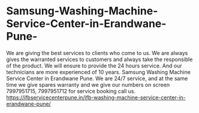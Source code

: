 # Samsung-Washing-Machine-Service-Center-in-Erandwane-Pune-
We are giving the best services to clients who come to us. We are always gives the warranted services to customers and always take the responsible of the product. We will ensure to provide the 24 hours service. And our technicians are more experienced of 10 years. Samsung Washing Machine Service Center in Erandwane Pune. We are 24/7 service, and at the same time we give spares warranty and we give our numbers on screen 7997951715, 7997951712 for service booking call us.  https://ifbservicecenterpune.in/ifb-washing-machine-service-center-in-erandwane-pune/
